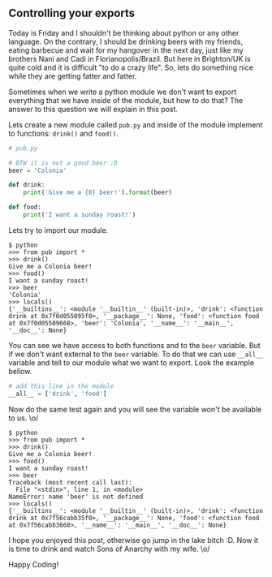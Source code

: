 ## Controlling your exports

Today is Friday and I shouldn't be thinking about python or 
any other language. On the contrary, I should be drinking
beers with my friends, eating barbecue and wait for my hangover
in the next day, just like my brothers Nani and Cadi
in Florianopolis/Brazil. But here in Brighton/UK is quite cold
and it is difficult "to do a crazy life". So, lets do something nice 
while they are getting fatter and fatter. 

<!--more-->

Sometimes when we write a python module we don't want to export
everything that we have inside of the module, but how to do that?
The answer to this question we will explain in this post.

Lets create a new module called `pub.py` and inside of the module
implement to functions: `drink()` and `food()`.

```python
# pub.py

# BTW it is not a good beer :D
beer = 'Colonia'

def drink:
    print('Give me a {0} beer!').format(beer)

def food:
    print('I want a sunday roast!')
```

Lets try to import our module.

```
$ python
>>> from pub import *
>>> drink()
Give me a Colonia beer!
>>> food()
I want a sunday roast!
>>> beer
'Colonia'
>>> locals()
{'__builtins__': <module '__builtin__' (built-in)>, 'drink': <function drink at 0x7f0d055095f0>, '__package__': None, 'food': <function food at 0x7f0d05509668>, 'beer': 'Colonia', '__name__': '__main__', '__doc__': None}
```

You can see we have access to both functions and to the `beer` variable. But if we don't want external to
the `beer` variable. To do that we can use `__all__` variable and tell to our module what we want to export.
Look the example bellow.


```python
# add this line in the module
__all__ = ['drink', 'food']
```

Now do the same test again and you will see the variable won't be available to us. \o/

```
$ python
>>> from pub import *
>>> drink()
Give me a Colonia beer!
>>> food()
I want a sunday roast!
>>> beer
Traceback (most recent call last):
  File "<stdin>", line 1, in <module>
NameError: name 'beer' is not defined
>>> locals()
{'__builtins__': <module '__builtin__' (built-in)>, 'drink': <function drink at 0x7f56cabb35f0>, '__package__': None, 'food': <function food at 0x7f56cabb3668>, '__name__': '__main__', '__doc__': None}
```

I hope you enjoyed this post, otherwise go jump in the lake bitch :D.
Now it is time to drink and watch Sons of Anarchy with my wife. \o/

Happy Coding!
